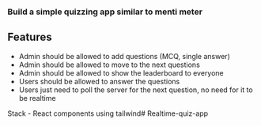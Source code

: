 ### Build a simple quizzing app similar to menti meter

## Features

- Admin should be allowed to add questions (MCQ, single answer)
- Admin should be allowed to move to the next questions
- Admin should be allowed to show the leaderboard to everyone
- Users should be allowed to answer the questions
- Users just need to poll the server for the next question, no need for it to be realtime


 Stack - React components using tailwind# Realtime-quiz-app
